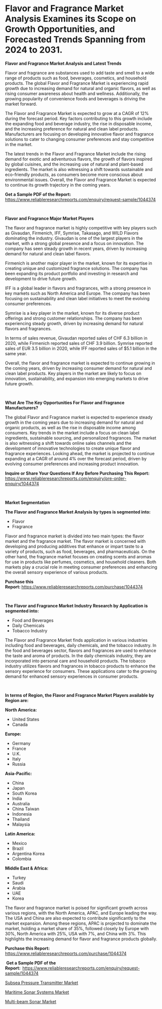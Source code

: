 <p><h1>Flavor and Fragrance Market Analysis Examines its Scope on Growth Opportunities, and Forecasted Trends Spanning from 2024 to 2031.</h1></p><p><strong>Flavor and Fragrance Market Analysis and Latest Trends</strong></p>
<p><p>Flavor and fragrance are substances used to add taste and smell to a wide range of products such as food, beverages, cosmetics, and household products. The global Flavor and Fragrance Market is experiencing rapid growth due to increasing demand for natural and organic flavors, as well as rising consumer awareness about health and wellness. Additionally, the growing popularity of convenience foods and beverages is driving the market forward.</p><p>The Flavor and Fragrance Market is expected to grow at a CAGR of 12% during the forecast period. Key factors contributing to this growth include the expanding food and beverage industry, the rise in disposable income, and the increasing preference for natural and clean label products. Manufacturers are focusing on developing innovative flavor and fragrance solutions to cater to changing consumer preferences and stay competitive in the market.</p><p>The latest trends in the Flavor and Fragrance Market include the rising demand for exotic and adventurous flavors, the growth of flavors inspired by global cuisines, and the increasing use of natural and plant-based ingredients. The market is also witnessing a shift towards sustainable and eco-friendly products, as consumers become more conscious about environmental issues. Overall, the Flavor and Fragrance Market is expected to continue its growth trajectory in the coming years.</p></p>
<p><strong>Get a Sample PDF of the Report:&nbsp;</strong> <a href="https://www.reliableresearchreports.com/enquiry/request-sample/1044374">https://www.reliableresearchreports.com/enquiry/request-sample/1044374</a></p>
<p>&nbsp;</p>
<p><strong>Flavor and Fragrance Major Market Players</strong></p>
<p><p>The flavor and fragrance market is highly competitive with key players such as Givaudan, Firmenich, IFF, Symrise, Takasago, and WILD Flavors dominating the industry. Givaudan is one of the largest players in the market, with a strong global presence and a focus on innovation. The company has seen steady growth in recent years, driven by increasing demand for natural and clean label flavors.</p><p>Firmenich is another major player in the market, known for its expertise in creating unique and customized fragrance solutions. The company has been expanding its product portfolio and investing in research and development to drive future growth.</p><p>IFF is a global leader in flavors and fragrances, with a strong presence in key markets such as North America and Europe. The company has been focusing on sustainability and clean label initiatives to meet the evolving consumer preferences.</p><p>Symrise is a key player in the market, known for its diverse product offerings and strong customer relationships. The company has been experiencing steady growth, driven by increasing demand for natural flavors and fragrances.</p><p>In terms of sales revenue, Givaudan reported sales of CHF 6.3 billion in 2020, while Firmenich reported sales of CHF 3.9 billion. Symrise reported sales of EUR 3.5 billion in 2020, while IFF reported sales of $5.1 billion in the same year.</p><p>Overall, the flavor and fragrance market is expected to continue growing in the coming years, driven by increasing consumer demand for natural and clean label products. Key players in the market are likely to focus on innovation, sustainability, and expansion into emerging markets to drive future growth.</p></p>
<p>&nbsp;</p>
<p><strong>What Are The Key Opportunities For Flavor and Fragrance Manufacturers?</strong></p>
<p><p>The global Flavor and Fragrance market is expected to experience steady growth in the coming years due to increasing demand for natural and organic products, as well as the rise in disposable income among consumers. Key trends in the market include a focus on clean label ingredients, sustainable sourcing, and personalized fragrances. The market is also witnessing a shift towards online sales channels and the development of innovative technologies to create unique flavor and fragrance experiences. Looking ahead, the market is projected to continue expanding at a CAGR of around 4% over the forecast period, driven by evolving consumer preferences and increasing product innovation.</p></p>
<p><strong>Inquire or Share Your Questions If Any Before Purchasing This Report:</strong> <a href="https://www.reliableresearchreports.com/enquiry/pre-order-enquiry/1044374">https://www.reliableresearchreports.com/enquiry/pre-order-enquiry/1044374</a></p>
<p>&nbsp;</p>
<p><strong>Market Segmentation</strong></p>
<p><strong>The Flavor and Fragrance Market Analysis by types is segmented into:</strong></p>
<p><ul><li>Flavor</li><li>Fragrance</li></ul></p>
<p><p>Flavor and fragrance market is divided into two main types: the flavor market and the fragrance market. The flavor market is concerned with developing and producing additives that enhance or impart taste to a variety of products, such as food, beverages, and pharmaceuticals. On the other hand, the fragrance market focuses on creating scents and aromas for use in products like perfumes, cosmetics, and household cleaners. Both markets play a crucial role in meeting consumer preferences and enhancing the overall sensory experience of various products.</p></p>
<p><strong>Purchase this Report:&nbsp;</strong><a href="https://www.reliableresearchreports.com/purchase/1044374">https://www.reliableresearchreports.com/purchase/1044374</a></p>
<p>&nbsp;</p>
<p><strong>The Flavor and Fragrance Market Industry Research by Application is segmented into:</strong></p>
<p><ul><li>Food and Beverages</li><li>Daily Chemicals</li><li>Tobacco Industry</li></ul></p>
<p><p>The Flavor and Fragrance Market finds application in various industries including food and beverages, daily chemicals, and the tobacco industry. In the food and beverages sector, flavors and fragrances are used to enhance the taste and aroma of products. In the daily chemicals industry, they are incorporated into personal care and household products. The tobacco industry utilizes flavors and fragrances in tobacco products to enhance the sensory experience for consumers. These applications cater to the growing demand for enhanced sensory experiences in consumer products.</p></p>
<p>&nbsp;</p>
<p><strong>In terms of Region, the Flavor and Fragrance Market Players available by Region are:</strong></p>
<p>
    <p> <strong> North America: </strong>
        <ul>
            <li>United States</li>
            <li>Canada</li>
        </ul>
        </p> 
    <p> <strong> Europe: </strong>
        <ul>
            <li>Germany</li>
            <li>France</li>
            <li>U.K.</li>
            <li>Italy</li>
            <li>Russia</li>
        </ul>
        </p> 
    <p> <strong> Asia-Pacific: </strong>
        <ul>
            <li>China</li>
            <li>Japan</li>
            <li>South Korea</li>
            <li>India</li>
            <li>Australia</li>
            <li>China Taiwan</li>
            <li>Indonesia</li>
            <li>Thailand</li>
            <li>Malaysia</li>
        </ul>
        </p> 
    <p> <strong> Latin America: </strong>
        <ul>
            <li>Mexico</li>
            <li>Brazil</li>
            <li>Argentina Korea</li>
            <li>Colombia</li>
        </ul>
        </p> 
    <p> <strong> Middle East & Africa: </strong>
        <ul>
            <li>Turkey</li>
            <li>Saudi</li>
            <li>Arabia</li>
            <li>UAE</li>
            <li>Korea</li>
        </ul>
    </p>
    </p>
<p><p>The flavor and fragrance market is poised for significant growth across various regions, with the North America, APAC, and Europe leading the way. The USA and China are also expected to contribute significantly to the market expansion. Among these regions, APAC is projected to dominate the market, holding a market share of 35%, followed closely by Europe with 30%, North America with 25%, USA with 7%, and China with 3%. This highlights the increasing demand for flavor and fragrance products globally.</p></p>
<p><strong>Purchase this Report: </strong><a href="https://www.reliableresearchreports.com/purchase/1044374">https://www.reliableresearchreports.com/purchase/1044374</a></p>
<p>&nbsp;<strong>Get a Sample PDF of the Report:&nbsp;&nbsp;</strong><a href="https://www.reliableresearchreports.com/enquiry/request-sample/1044374">https://www.reliableresearchreports.com/enquiry/request-sample/1044374</a></p>
<p><strong></strong></p>
<p><p><a href="https://view.publitas.com/reportprime-1/subsea-pressure-transmitter-market-research-report-provides-thorough-industry-overview-which-offers-an-in-depth-analysis-of-product-trends-and-new-market-divisions/">Subsea Pressure Transmitter Market</a></p><p><a href="https://view.publitas.com/reportprime-1/maritime-sonar-systems-market-size-2023-2030-global-industrial-analysis-key-geographical-regions-market-share-top-key-players-product-types-and-forecast-research-report/">Maritime Sonar Systems Market</a></p><p><a href="https://view.publitas.com/reportprime-1/multi-beam-sonar-market-size-focuses-on-market-dynamics-in-depth-analysis-and-future-projections-of-its-market-forecasted-for-period-from-2023-to-2030/">Multi-beam Sonar Market</a></p></p>